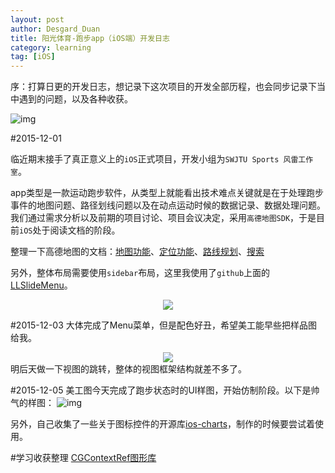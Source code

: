 ```yaml
---
layout: post
author: Desgard_Duan
title: 阳光体育-跑步app（iOS端）开发日志
category: learning
tag: [iOS]
---
```

序：打算日更的开发日志，想记录下这次项目的开发全部历程，也会同步记录下当中遇到的问题，以及各种收获。

![img](http://i12.tietuku.com/d1ce01f1087b27dd.jpg)
<!-- more -->
#2015-12-01

临近期末接手了真正意义上的`iOS`正式项目，开发小组为`SWJTU Sports 风雷工作室`。

app类型是一款运动跑步软件，从类型上就能看出技术难点关键就是在于处理跑步事件的地图问题、路径划线问题以及在动点运动时候的数据记录、数据处理问题。我们通过需求分析以及前期的项目讨论、项目会议决定，采用`高德地图SDK`，于是目前`iOS`处于阅读文档的阶段。

整理一下高德地图的文档：[地图功能](http://lbs.amap.com/api/ios-sdk/guide/mapkit/)、[定位功能](http://lbs.amap.com/api/ios-location-sdk/summary/)、[路线规划](http://lbs.amap.com/api/ios-sdk/guide/searchkit/#routesearch)、[搜索](http://lbs.amap.com/getting-started/search/)

另外，整体布局需要使用`sidebar`布局，这里我使用了`github`上面的[LLSlideMenu](https://github.com/lilei644/LLSlideMenu)。

<div align="center">
    <img src="https://raw.githubusercontent.com/lilei644/LLSlideMenu/master/Preview/LLSlideMenuPreview.gif">
</div>

#2015-12-03
大体完成了Menu菜单，但是配色好丑，希望美工能早些把样品图给我。
<div align="center">
    <img src="http://i12.tietuku.com/90d02f2461683195.gif">
</div>
明后天做一下视图的跳转，整体的视图框架结构就差不多了。

#2015-12-05
美工图今天完成了跑步状态时的UI样图，开始仿制阶段。以下是帅气的样图：
![img](http://i12.tietuku.com/87ca8d310d259758.jpg)

另外，自己收集了一些关于图标控件的开源库[ios-charts](https://github.com/danielgindi/ios-charts)，制作的时候要尝试着使用。

#学习收获整理
[CGContextRef图形库](http://www.desgard.com/learning/2015/12/04/CGContextRef/)